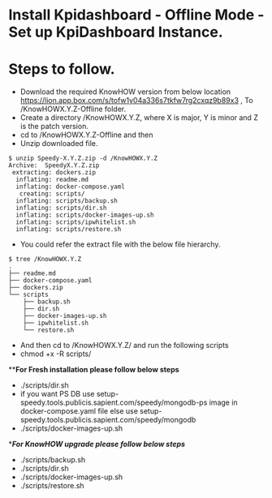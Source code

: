 # Install Kpidashboard - Offline Mode - Set up KpiDashboard Instance.
# Steps to follow.

* Download the required KnowHOW version from below location https://lion.app.box.com/s/tofw1y04a336s7tkfw7rg2cxqz9b89x3 , To /KnowHOWX.Y.Z-Offline folder.
* Create a directory /KnowHOWX.Y.Z, where X is major, Y is minor and Z is the patch version.
* cd to /KnowHOWX.Y.Z-Offline and then
* Unzip downloaded file.
```
$ unzip Speedy-X.Y.Z.zip -d /KnowHOWX.Y.Z
Archive:  SpeedyX.Y.Z.zip
 extracting: dockers.zip             
  inflating: readme.md               
  inflating: docker-compose.yaml     
   creating: scripts/
  inflating: scripts/backup.sh  
  inflating: scripts/dir.sh          
  inflating: scripts/docker-images-up.sh  
  inflating: scripts/ipwhitelist.sh  
  inflating: scripts/restore.sh      
```
* You could refer the extract file with the below file hierarchy.
```
$ tree /KnowHOWX.Y.Z
.
├── readme.md
├── docker-compose.yaml
├── dockers.zip
└── scripts
    ├── backup.sh
    ├── dir.sh
    ├── docker-images-up.sh
    ├── ipwhitelist.sh
    └── restore.sh
```
* And then cd to /KnowHOWX.Y.Z/ and run the following scripts
* chmod +x -R scripts/

******For Fresh installation please follow below steps****
* ./scripts/dir.sh
* if you want PS DB use setup-speedy.tools.publicis.sapient.com/speedy/mongodb-ps image in docker-compose.yaml file else use setup-speedy.tools.publicis.sapient.com/speedy/mongodb
* ./scripts/docker-images-up.sh


******For KnowHOW upgrade please follow below steps*****
* ./scripts/backup.sh 
* ./scripts/dir.sh
* ./scripts/docker-images-up.sh
* ./scripts/restore.sh
